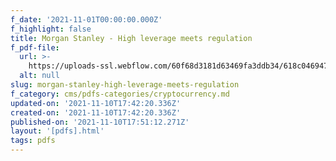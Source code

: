 ```yaml
---
f_date: '2021-11-01T00:00:00.000Z'
f_highlight: false
title: Morgan Stanley - High leverage meets regulation
f_pdf-file:
  url: >-
    https://uploads-ssl.webflow.com/60f68d3181d63469fa3ddb34/618c046947d1fa603712791c_Morgan%20Stanley%20initiates%20on%20crypto%20-%20High%20leverage%20meets%20regulation.pdf
  alt: null
slug: morgan-stanley-high-leverage-meets-regulation
f_category: cms/pdfs-categories/cryptocurrency.md
updated-on: '2021-11-10T17:42:20.336Z'
created-on: '2021-11-10T17:42:20.336Z'
published-on: '2021-11-10T17:51:12.271Z'
layout: '[pdfs].html'
tags: pdfs
---
```



